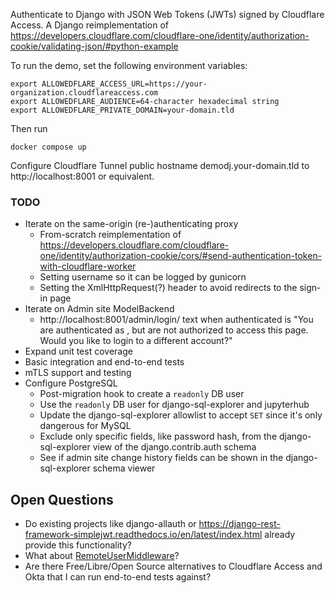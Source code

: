 Authenticate to Django with JSON Web Tokens (JWTs) signed by Cloudflare Access. A Django reimplementation of https://developers.cloudflare.com/cloudflare-one/identity/authorization-cookie/validating-json/#python-example

To run the demo, set the following environment variables:
```
export ALLOWEDFLARE_ACCESS_URL=https://your-organization.cloudflareaccess.com
export ALLOWEDFLARE_AUDIENCE=64-character hexadecimal string
export ALLOWEDFLARE_PRIVATE_DOMAIN=your-domain.tld
```

Then run
```
docker compose up
```

Configure Cloudflare Tunnel public hostname demodj.your-domain.tld to http://localhost:8001 or equivalent.

### TODO
* Iterate on the same-origin (re-)authenticating proxy
    - From-scratch reimplementation of https://developers.cloudflare.com/cloudflare-one/identity/authorization-cookie/cors/#send-authentication-token-with-cloudflare-worker
    - Setting username so it can be logged by gunicorn
    - Setting the XmlHttpRequest(?) header to avoid redirects to the sign-in page
* Iterate on Admin site ModelBackend
    - http://localhost:8001/admin/login/ text when authenticated is "You are authenticated as , but are not authorized to access this page. Would you like to login to a different account?"
* Expand unit test coverage
* Basic integration and end-to-end tests
* mTLS support and testing
* Configure PostgreSQL
    - Post-migration hook to create a `readonly` DB user
    - Use the `readonly` DB user for django-sql-explorer and jupyterhub
    - Update the django-sql-explorer allowlist to accept `SET` since it's only dangerous for MySQL
    - Exclude only specific fields, like password hash, from the django-sql-explorer view of the django.contrib.auth schema
    - See if admin site change history fields can be shown in the django-sql-explorer schema viewer

## Open Questions
* Do existing projects like django-allauth or
  https://django-rest-framework-simplejwt.readthedocs.io/en/latest/index.html
  already provide this functionality?
* What about [RemoteUserMiddleware](https://docs.djangoproject.com/en/5.0/howto/auth-remote-user/)?
* Are there Free/Libre/Open Source alternatives to Cloudflare Access and Okta that I can run
  end-to-end tests against?
